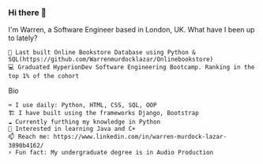 ### Hi there 👋

I'm Warren, a Software Engineer based in London, UK.
What have I been up to lately?

    🏫 Last built Online Bookstore Database using Python & SQL(https://github.com/Warrenmurdocklazar/Onlinebookstore)
    💻 Graduated HyperionDev Software Engineering Bootcamp. Ranking in the top 1% of the cohort

Bio

    ⌨️ I use daily: Python, HTML, CSS, SQL, OOP
    🏗️ I have built using the frameworks Django, Bootstrap
    ☁️ Currently furthing my knowledge in Python
    💬 Interested in learning Java and C+
    📫 Reach me: https://www.linkedin.com/in/warren-murdock-lazar-3890b4162/
    ⚡️ Fun fact: My undergraduate degree is in Audio Production
